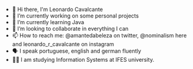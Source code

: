 - 👋 Hi there, I'm Leonardo Cavalcante 
- 🔭 I’m currently working on some personal projects 
- 🌱 I’m currently learning Java
- 👯 I’m looking to collaborate in everything I can
- 📫 How to reach me: @amantedabeleza on twitter, @nominalism here and leonardo_r_cavalcante on instagram
- 🗣️ I speak portuguese, english and german fluently
- 👨‍💻 I am studying Information Systems at IFES university.

